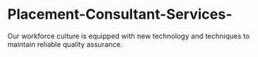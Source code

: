 # Placement-Consultant-Services-
Our workforce culture is equipped with new technology and techniques to maintain reliable quality assurance.
